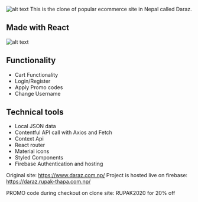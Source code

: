 ![alt text](https://i.imgur.com/1qt48TW.png)
This is the clone of popular ecommerce site in Nepal called Daraz.
## Made with React
![alt text](https://colorfield.be/sites/default/files/styles/large/public/2017-05/react-logo_1.png)

## Functionality
* Cart Functionality
* Login/Register
* Apply Promo codes
* Change Username

## Technical tools
* Local JSON data
* Contentful API call with Axios and Fetch
* Context Api
* React router
* Material icons
* Styled Components
* Firebase Authentication and hosting

Original site: https://www.daraz.com.np/
Project is hosted live on firebase: https://daraz.rupak-thapa.com.np/

PROMO code during checkout on clone site: RUPAK2020 for 20% off
